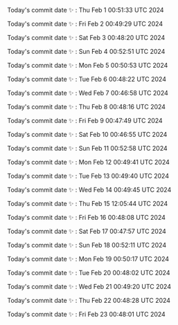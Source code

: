 Today's commit date ✨ : Thu Feb 1 00:51:33 UTC 2024 

Today's commit date ✨ : Fri Feb 2 00:49:29 UTC 2024 

Today's commit date ✨ : Sat Feb 3 00:48:20 UTC 2024 

Today's commit date ✨ : Sun Feb 4 00:52:51 UTC 2024 

Today's commit date ✨ : Mon Feb 5 00:50:53 UTC 2024 

Today's commit date ✨ : Tue Feb 6 00:48:22 UTC 2024 

Today's commit date ✨ : Wed Feb 7 00:46:58 UTC 2024 

Today's commit date ✨ : Thu Feb 8 00:48:16 UTC 2024 

Today's commit date ✨ : Fri Feb 9 00:47:49 UTC 2024 

Today's commit date ✨ : Sat Feb 10 00:46:55 UTC 2024 

Today's commit date ✨ : Sun Feb 11 00:52:58 UTC 2024 

Today's commit date ✨ : Mon Feb 12 00:49:41 UTC 2024 

Today's commit date ✨ : Tue Feb 13 00:49:40 UTC 2024 

Today's commit date ✨ : Wed Feb 14 00:49:45 UTC 2024 

Today's commit date ✨ : Thu Feb 15 12:05:44 UTC 2024 

Today's commit date ✨ : Fri Feb 16 00:48:08 UTC 2024 

Today's commit date ✨ : Sat Feb 17 00:47:57 UTC 2024 

Today's commit date ✨ : Sun Feb 18 00:52:11 UTC 2024 

Today's commit date ✨ : Mon Feb 19 00:50:17 UTC 2024 

Today's commit date ✨ : Tue Feb 20 00:48:02 UTC 2024 

Today's commit date ✨ : Wed Feb 21 00:49:20 UTC 2024 

Today's commit date ✨ : Thu Feb 22 00:48:28 UTC 2024 

Today's commit date ✨ : Fri Feb 23 00:48:01 UTC 2024 

